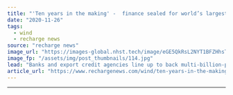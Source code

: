 ```yaml
---
title: "'Ten years in the making' -  finance sealed for world’s largest offshore wind farm"
date: "2020-11-26"
tags: 
  - wind
  - recharge news
source: "recharge news"
image_url: "https://images-global.nhst.tech/image/eGE5QkRsL2NYT1BFZHhsTnJsQ1RKVS9jQk9jV1pJelFNd1JRRDRZcExnST0=/nhst/binary/3046cdc6cc5c36b55416f24ceb802047"
image_fp: "/assets/img/post_thumbnails/114.jpg"
lead: "Banks and export credit agencies line up to back multi-billion-pound complex being developed by Equinor and SSE in southern North Sea"
article_url: "https://www.rechargenews.com/wind/ten-years-in-the-making-finance-sealed-for-world-s-largest-offshore-wind-farm/2-1-919655"
---
```


---
